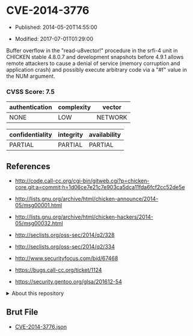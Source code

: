 # CVE-2014-3776

- Published: 2014-05-20T14:55:00

- Modified: 2017-07-01T01:29:00

Buffer overflow in the "read-u8vector!" procedure in the srfi-4 unit in CHICKEN stable 4.8.0.7 and development snapshots before 4.9.1 allows remote attackers to cause a denial of service (memory corruption and application crash) and possibly execute arbitrary code via a "#f" value in the NUM argument.

### CVSS Score: **7.5**

| authentication | complexity | vector |
| --- | --- | --- |
| NONE | LOW | NETWORK |

| confidentiality | integrity | availability |
| --- | --- | --- |
| PARTIAL | PARTIAL | PARTIAL |

## References

* http://code.call-cc.org/cgi-bin/gitweb.cgi?p=chicken-core.git;a=commit;h=1d06ce7e21c7e903ca5dca11fda6fcf2cc52de5e

* http://lists.gnu.org/archive/html/chicken-announce/2014-05/msg00001.html

* http://lists.gnu.org/archive/html/chicken-hackers/2014-05/msg00032.html

* http://seclists.org/oss-sec/2014/q2/328

* http://seclists.org/oss-sec/2014/q2/334

* http://www.securityfocus.com/bid/67468

* https://bugs.call-cc.org/ticket/1124

* https://security.gentoo.org/glsa/201612-54

<details>
<summary>About this repository</summary> 

  This repository is part of the project [Live Hack CVE](https://github.com/Live-Hack-CVE). Main website can be found [www.live-hack.org](https://www.live-hack.org) 
  
  Made by [Sn0wAlice](https://github.com/Sn0wAlice) for the people that care about security and need to have a feed of the latest CVEs. Hope you enjoy it, don't forget to star the repo and follow me on [Twitter](https://twitter.com/Sn0wAlice) and [Github](https://github.com/Sn0wAlice). And that is my [personnal website](https://www.alice-snow.me/)

  - [Home Page](https://github.com/Live-Hack-CVE)
  - [Framework](https://github.com/Live-Hack-CVE/cve-framework)
  - [CVE database](https://github.com/Live-Hack-CVE/full_database)
  - [Changelog](https://github.com/Live-Hack-CVE/Changelog)
</details>

## Brut File

* [CVE-2014-3776.json](https://raw.githubusercontent.com/Live-Hack-CVE/full_database/main/cves/2014/CVE-2014-3776.json)

